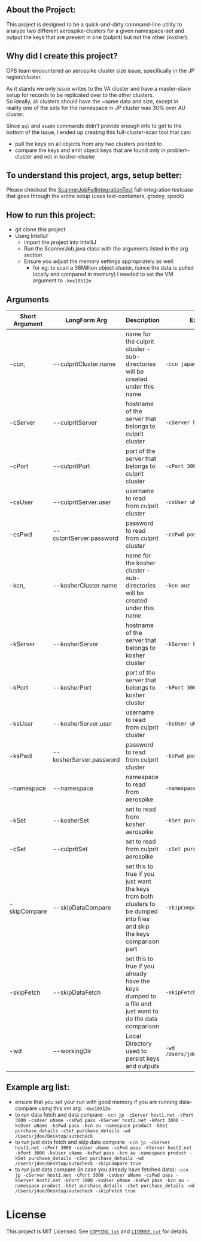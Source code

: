## About the Project: 

This project is designed to be a quick-and-dirty command-line utility to analyze two different aerospike-clusters for a given namespace-set and output the keys that are present in one (culprit) but not the other (kosher).

## Why did I create this project? 

OPS team encountered an aerospike cluster size issue, specifically in the JP region/cluster. 

As it stands we only issue writes to the VA cluster and have a master-slave setup for records to be replicated over to the other clusters.  
So ideally, all clusters should have the ~same data and size, except in reality one of the sets for the namespace in JP cluster was 30% over AU cluster. 

Since `aql` and `asadm` commands didn't provide enough info to get to the bottom of the issue, I ended up creating this full-cluster-scan tool that can: 
* pull the keys on all objects from any two clusters pointed to 
* compare the keys and emit object keys that are found only in problem-cluster and not in kosher-cluster

## To understand this project, args, setup better:
Please checkout the [ScannerJobFullIntegrationTest](src/test/groovy/com/truecube/aerospikescanner/ScannerJobFullIntegrationTest.groovy) full-integration testcase that goes through the entire setup (uses test-containers, groovy, spock)

## How to run this project: 
* git clone this project 
* Using IntelliJ: 
  * import the project into IntelliJ
  * Run the ScannerJob.java class with the arguments listed in the arg section
  * Ensure you adjust the memory settings appropriately as well: 
    * for eg: to scan a 38Million object cluster, (since the data is pulled locally and compared in memory) I needed to set the VM argument to `-Xmx10512m`

## Arguments
| Short Argument | LongForm Arg             | Description                                                                                                             | Example                        |
|----------------|--------------------------|-------------------------------------------------------------------------------------------------------------------------|--------------------------------|
| -ccn,          | --culpritCluster.name    | name for the culprit cluster - sub-directories will be created under this name                                          | `-ccn japan`                   |
| -cServer       | --culpritServer          | hostname of the server that belongs to culprit cluster                                                                  | `-cServer host.net`            |
| -cPort         | --culpritPort            | port of the server that belongs to culprit cluster                                                                      | `-cPort 3000`                  |
| -csUser        | --culpritServer.user     | username to read from culprit cluster                                                                                   | `-csUser uName`                |
| -csPwd         | --culpritServer.password | password to read from culprit cluster                                                                                   | `-csPwd password`              |
| -kcn,          | --kosherCluster.name     | name for the kosher cluster - sub-directories will be created under this name                                           | `-kcn auz`                     |
| -kServer       | --kosherServer           | hostname of the server that belongs to kosher cluster                                                                   | `-kServer host2.net`           |
| -kPort         | --kosherPort             | port of the server that belongs to kosher cluster                                                                       | `-kPort 3000`                  |
| -ksUser        | --kosherServer.user      | username to read from culprit cluster                                                                                   | `-ksUser uName`                |
| -ksPwd         | --kosherServer.password  | password to read from culprit cluster                                                                                   | `-ksPwd password`              |
| -namespace     | --namespace              | namespace to read from aerospike                                                                                        | `-namespace product`           |
| -kSet          | --kosherSet              | set to read from kosher aerospike                                                                                       | `-kSet purchase_details`       |
| -cSet          | --culpritSet             | set to read from culprit aerospike                                                                                      | `-cSet purchase_details`       |
| -skipCompare   | --skipDataCompare        | set this to true if you just want the keys from both clusters to be dumped into files and skip the keys comparison part | `-skipCompare true`            |
| -skipFetch     | --skipDataFetch          | set this to true if you already have the keys dumped to a file and just want to do the data comparison                  | `-skipFetch true`              |
| -wd            | --workingDir             | Local Directory used to persist keys and outputs                                                                        | `-wd /Users/jdoe/Desktop/scan` |

## Example arg list: 
* ensure that you set your run with good memory if you are running data-compare using this vm arg: `-Xmx10512m`
* to run data fetch and data compare: `-ccn jp -cServer host1.net -cPort 3000 -csUser uName -csPwd pass -kServer host2.net -kPort 3000 -ksUser uName -ksPwd pass -kcn au -namespace product -kSet purchase_details -cSet purchase_details -wd /Users/jdoe/Desktop/autocheck`
* to run just data fetch and skip data compare: `-ccn jp -cServer host1.net -cPort 3000 -csUser uName -csPwd pass -kServer host2.net -kPort 3000 -ksUser uName -ksPwd pass -kcn au -namespace product -kSet purchase_details -cSet purchase_details -wd /Users/jdoe/Desktop/autocheck -skipCompare true`
* to run just data compare (in case you already have fetched data): `-ccn jp -cServer host1.net -cPort 3000 -csUser uName -csPwd pass -kServer host2.net -kPort 3000 -ksUser uName -ksPwd pass -kcn au -namespace product -kSet purchase_details -cSet purchase_details -wd /Users/jdoe/Desktop/autocheck -skipFetch true`

# License

This project is MIT Licensed.  See [`COPYING.txt`](COPYING.txt) and
[`LICENSE.txt`](LICENSE.txt) for details.